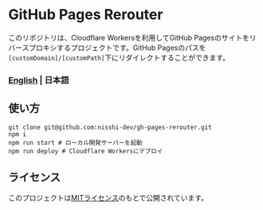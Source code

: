 # GitHub Pages Rerouter

このリポジトリは、Cloudflare Workersを利用してGitHub Pagesのサイトをリバースプロキシするプロジェクトです。GitHub Pagesのパスを`[customDomain]/[customPath]`下にリダイレクトすることができます。

### [English](./README.md) | 日本語

## 使い方

```shell
git clone git@github.com:nisshi-dev/gh-pages-rerouter.git
npm i
npm run start # ローカル開発サーバーを起動
npm run deploy # Cloudflare Workersにデプロイ
```

## ライセンス

このプロジェクトは[MITライセンス](./LICENSE)のもとで公開されています。
